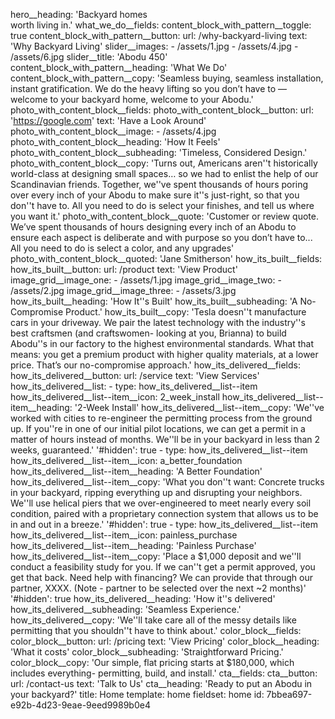 hero__heading: '<span>Backyard homes<br></span> worth living in.'
what_we_do__fields:
  content_block_with_pattern__toggle: true
  content_block_with_pattern__button:
    url: /why-backyard-living
    text: 'Why Backyard Living'
  slider__images:
    - /assets/1.jpg
    - /assets/4.jpg
    - /assets/6.jpg
  slider__title: 'Abodu 450'
  content_block_with_pattern__heading: 'What We Do'
  content_block_with_pattern__copy: 'Seamless buying, seamless installation, instant gratification. We do the heavy lifting so you don’t have to — welcome to your backyard home, welcome to your Abodu.'
photo_with_content_block__fields:
  photo_with_content_block__button:
    url: 'https://google.com'
    text: 'Have a Look Around'
  photo_with_content_block__image:
    - /assets/4.jpg
  photo_with_content_block__heading: 'How It Feels'
  photo_with_content_block__subheading: 'Timeless, Considered Design.'
  photo_with_content_block__copy: 'Turns out, Americans aren''t historically world-class at designing small spaces… so we had to enlist the help of our Scandinavian friends. Together, we''ve spent thousands of hours poring over every inch of your Abodu to make sure it''s just-right, so that you don''t have to. All you need to do is select your finishes, and tell us where you want it.'
  photo_with_content_block__quote: 'Customer or review quote. We’ve spent thousands of hours designing every inch of an Abodu to ensure each aspect is deliberate and with purpose so you don’t have to... All you need to do is select a color, and any upgrades'
  photo_with_content_block__quoted: 'Jane Smitherson'
how_its_built__fields:
  how_its_built__button:
    url: /product
    text: 'View Product'
  image_grid__image_one:
    - /assets/1.jpg
  image_grid__image_two:
    - /assets/2.jpg
  image_grid__image_three:
    - /assets/3.jpg
  how_its_built__heading: 'How It''s Built'
  how_its_built__subheading: 'A No-Compromise Product.'
  how_its_built__copy: 'Tesla doesn''t manufacture cars in your driveway. We pair the latest technology with the industry''s best craftsmen (and craftswomen- looking at you, Brianna) to build Abodu''s in our factory to the highest environmental standards. What that means: you get a premium product with higher quality materials, at a lower price. That’s our no-compromise approach.'
how_its_delivered__fields:
  how_its_delivered__button:
    url: /service
    text: 'View Services'
  how_its_delivered__list:
    -
      type: how_its_delivered__list--item
      how_its_delivered__list--item__icon: 2_week_install
      how_its_delivered__list--item__heading: '2-Week Install'
      how_its_delivered__list--item__copy: 'We''ve worked with cities to re-engineer the permitting process from the ground up. If you''re in one of our initial pilot locations, we can get a permit in a matter of hours instead of months. We''ll be in your backyard in less than 2 weeks, guaranteed.'
      '#hidden': true
    -
      type: how_its_delivered__list--item
      how_its_delivered__list--item__icon: a_better_foundation
      how_its_delivered__list--item__heading: 'A Better Foundation'
      how_its_delivered__list--item__copy: 'What you don''t want: Concrete trucks in your backyard, ripping everything up and disrupting your neighbors. We''ll use helical piers that we over-engineered to meet nearly every soil condition, paired with a proprietary connection system that allows us to be in and out in a breeze.'
      '#hidden': true
    -
      type: how_its_delivered__list--item
      how_its_delivered__list--item__icon: painless_purchase
      how_its_delivered__list--item__heading: 'Painless Purchase'
      how_its_delivered__list--item__copy: 'Place a $1,000 deposit and we''ll conduct a feasibility study for you. If we can''t get a permit approved, you get that back. Need help with financing? We can provide that through our partner, XXXX. (Note - partner to be selected over the next ~2 months)'
      '#hidden': true
  how_its_delivered__heading: 'How it''s delivered'
  how_its_delivered__subheading: 'Seamless Experience.'
  how_its_delivered__copy: 'We''ll take care all of the messy details like permitting that you shouldn''t have to think about.'
color_block__fields:
  color_block__button:
    url: /pricing
    text: 'View Pricing'
  color_block__heading: 'What it costs'
  color_block__subheading: 'Straightforward Pricing.'
  color_block__copy: 'Our simple, flat pricing starts at $180,000, which includes everything- permitting, build, and install.'
cta__fields:
  cta__button:
    url: /contact-us
    text: 'Talk to Us'
  cta__heading: 'Ready to put an Abodu in your backyard?'
title: Home
template: home
fieldset: home
id: 7bbea697-e92b-4d23-9eae-9eed9989b0e4
